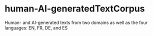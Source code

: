 # human-AI-generatedTextCorpus
Human- and AI-generated texts from two domains as well as the four languages: EN, FR, DE, and ES

